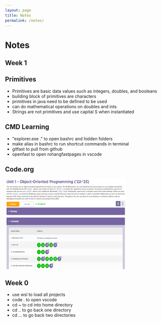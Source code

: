 ```yaml
---
layout: page
title: Notes
permalink: /notes/
---
```


# Notes

## Week 1  
## Primitives
- Primitives are basic data values such as integers, doubles, and booleans
- building block of primitives are characters
- primitives in java need to be defined to be used
- can do mathematical operations on doubles and ints
- Strings are not primitives and use capital S when instantiated

## CMD Learning
- "explorer.exe ." to open bashrc and hidden folders
- make alias in bashrc to run shortcut commands in terminal
- gitfast to pull from github
- openfast to open rohangfastpages in vscode

## Code.org
<img src="lesson5java.png" width=400 height=300 />

## Week 0  
- use wsl to load all projects
- code . to open vscode
- cd ~ to cd into home directory
- cd .. to go back one directory
- cd ... to go back two directories